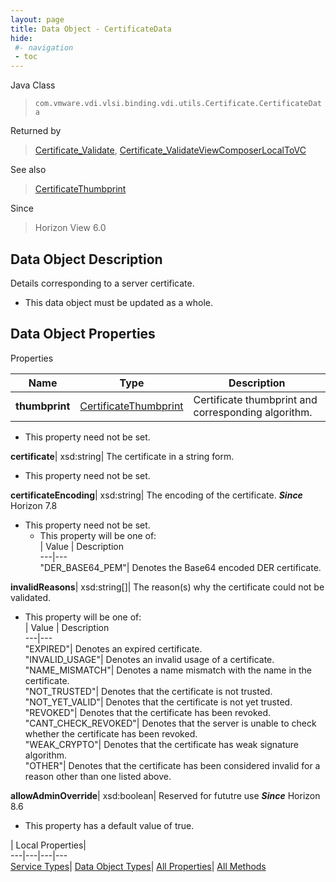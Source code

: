 ```yaml
---
layout: page
title: Data Object - CertificateData
hide:
 #- navigation
 - toc
---
```






Java Class  
> `com.vmware.vdi.vlsi.binding.vdi.utils.Certificate.CertificateData`

Returned by  
> [Certificate_Validate](vdi.utils.Certificate.md#validate), [Certificate_ValidateViewComposerLocalToVC](vdi.utils.Certificate.md#validateViewComposerLocalToVC)

See also  
> [CertificateThumbprint](vdi.utils.Certificate.CertificateThumbprint.md)

Since  
> Horizon View 6.0


## Data Object Description 

Details corresponding to a server certificate. 

  * This data object must be updated as a whole.



## Data Object Properties

Properties

Name |  Type |  Description   
---|---|---  
**thumbprint**| [CertificateThumbprint](vdi.utils.Certificate.CertificateThumbprint.md)|  Certificate thumbprint and corresponding algorithm.   


* This property need not be set.

  
**certificate**|  xsd:string|  The certificate in a string form.   


* This property need not be set.

  
**certificateEncoding**|  xsd:string|  The encoding of the certificate.  **_Since_** Horizon 7.8  


* This property need not be set.
  * This property will be one of:  
|  Value |  Description   
---|---  
"DER_BASE64_PEM"| Denotes the Base64 encoded DER certificate.  

  
**invalidReasons**|  xsd:string[]|  The reason(s) why the certificate could not be validated.   


  * This property will be one of:  
|  Value |  Description   
---|---  
"EXPIRED"| Denotes an expired certificate.  
"INVALID_USAGE"| Denotes an invalid usage of a certificate.  
"NAME_MISMATCH"| Denotes a name mismatch with the name in the certificate.  
"NOT_TRUSTED"| Denotes that the certificate is not trusted.  
"NOT_YET_VALID"| Denotes that the certificate is not yet trusted.  
"REVOKED"| Denotes that the certificate has been revoked.  
"CANT_CHECK_REVOKED"| Denotes that the server is unable to check whether the certificate has been revoked.  
"WEAK_CRYPTO"| Denotes that the certificate has weak signature algorithm.  
"OTHER"| Denotes that the certificate has been considered invalid for a reason other than one listed above.  

  
**allowAdminOverride**|  xsd:boolean|  Reserved for fututre use  **_Since_** Horizon 8.6  


  * This property has a default value of true.

  
  
  
 | Local Properties|   
---|---|---|---  
[Service Types](index-mo_types.md)| [Data Object Types](index-do_types.md)| [All Properties](index-properties.md)| [All Methods](index-methods.md)  
  
  
